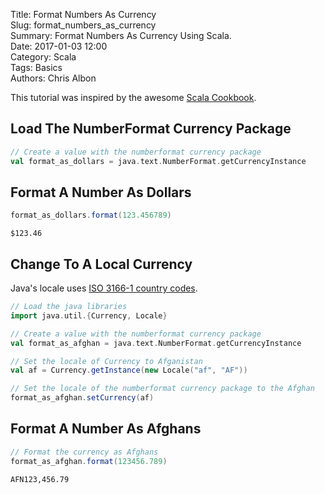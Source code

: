 Title: Format Numbers As Currency   
Slug: format_numbers_as_currency  
Summary: Format Numbers As Currency Using Scala.  
Date: 2017-01-03 12:00  
Category: Scala  
Tags: Basics  
Authors: Chris Albon 

This tutorial was inspired by the awesome [Scala Cookbook](http://amzn.to/2lxbrxN).

## Load The NumberFormat Currency Package


```scala
// Create a value with the numberformat currency package
val format_as_dollars = java.text.NumberFormat.getCurrencyInstance
```

## Format A Number As Dollars


```scala
format_as_dollars.format(123.456789)
```




    $123.46



## Change To A Local Currency

Java's locale uses [ISO 3166-1 country codes](https://en.wikipedia.org/wiki/ISO_3166-1_alpha-2).


```scala
// Load the java libraries
import java.util.{Currency, Locale}

// Create a value with the numberformat currency package
val format_as_afghan = java.text.NumberFormat.getCurrencyInstance

// Set the locale of Currency to Afganistan
val af = Currency.getInstance(new Locale("af", "AF"))

// Set the locale of the numberformat currency package to the Afghan
format_as_afghan.setCurrency(af)
```

## Format A Number As Afghans


```scala
// Format the currency as Afghans
format_as_afghan.format(123456.789)
```




    AFN123,456.79


